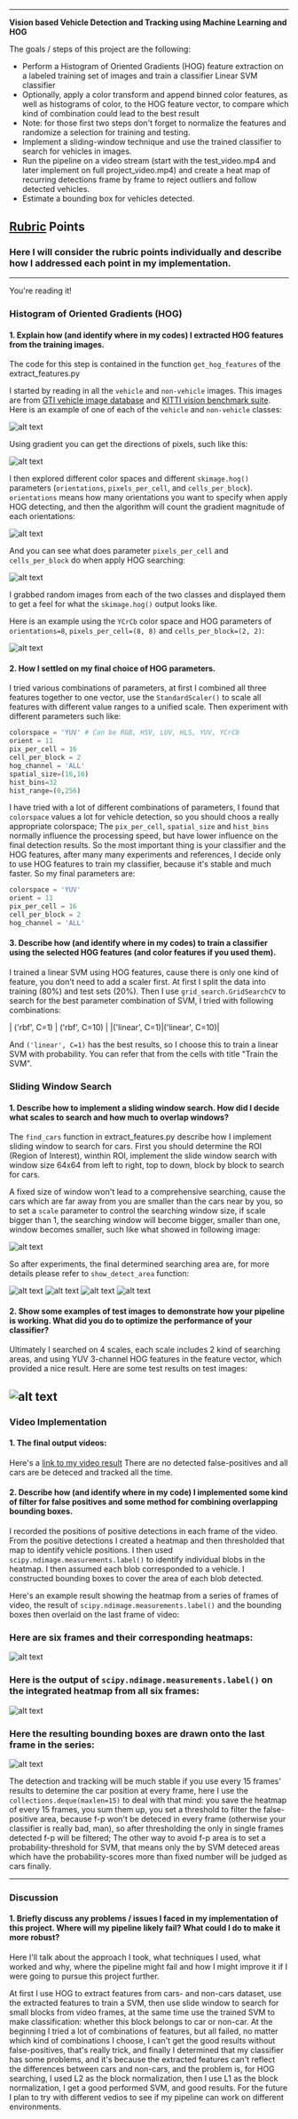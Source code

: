 ##

---

**Vision based Vehicle Detection and Tracking using Machine Learning and HOG**

The goals / steps of this project are the following:

* Perform a Histogram of Oriented Gradients (HOG) feature extraction on a labeled training set of images and train a classifier Linear SVM classifier
* Optionally, apply a color transform and append binned color features, as well as histograms of color, to the HOG feature vector, to compare which kind of combination could lead to the best result
* Note: for those first two steps don't forget to normalize the features and randomize a selection for training and testing.
* Implement a sliding-window technique and use the trained classifier to search for vehicles in images.
* Run the pipeline on a video stream (start with the test_video.mp4 and later implement on full project_video.mp4) and create a heat map of recurring detections frame by frame to reject outliers and follow detected vehicles.
* Estimate a bounding box for vehicles detected.

[//]: # (Image References)
[image1]: ./examples/car_not_car.png
[image2]: ./examples/HOG_example.jpg
[image3]: ./examples/sliding_windows.jpg
[image4]: ./examples/test_imgs.png
[image5]: ./examples/bboxes_and_heat.png
[image6]: ./examples/labels_map.png
[image7]: ./examples/output_bboxes.png
[image8]: ./examples/gradient_features.jpg
[image9]: ./examples/gradient_histo.jpg
[image10]: ./examples/hog-visualization.jpg
[image11]: ./examples/Unknown.png
[image12]: ./examples/Unknown-2.png
[image13]: ./examples/Unknown-3.png
[image14]: ./examples/Unknown-4.png
[video1]: ./project_video.mp4

## [Rubric](https://review.udacity.com/#!/rubrics/513/view) Points
### Here I will consider the rubric points individually and describe how I addressed each point in my implementation.  

---

You're reading it!

### Histogram of Oriented Gradients (HOG)

#### 1. Explain how (and identify where in my codes) I extracted HOG features from the training images.

The code for this step is contained in the function `get_hog_features` of the extract_features.py  

I started by reading in all the `vehicle` and `non-vehicle` images.  This images are from [GTI vehicle image database](http://www.gti.ssr.upm.e`s/data/Vehicle_database.html) and [KITTI vision benchmark suite](http://www.cvlibs.net/datasets/kitti/). Here is an example of one of each of the `vehicle` and `non-vehicle` classes:

![alt text][image1]

Using gradient you can get the directions of pixels, such like this:

![alt text][image8]

I then explored different color spaces and different `skimage.hog()` parameters (`orientations`, `pixels_per_cell`, and `cells_per_block`). `orientations` means how many orientations you want to specify when apply HOG detecting, and then the algorithm will count the gradient magnitude of each orientations:

![alt text][image9]

And you can see what does parameter `pixels_per_cell` and `cells_per_block` do when apply HOG searching:

![alt text][image10]
 
I grabbed random images from each of the two classes and displayed them to get a feel for what the `skimage.hog()` output looks like.

Here is an example using the `YCrCb` color space and HOG parameters of `orientations=8`, `pixels_per_cell=(8, 8)` and `cells_per_block=(2, 2)`:

![alt text][image2]

#### 2. How I settled on my final choice of HOG parameters.

I tried various combinations of parameters, at first I combined all three features together to one vector, use the `StandardScaler()` to scale all features with different value ranges to a unified scale. Then experiment with different parameters such like:

```python
colorspace = 'YUV' # Can be RGB, HSV, LUV, HLS, YUV, YCrCb
orient = 11
pix_per_cell = 16
cell_per_block = 2
hog_channel = 'ALL'
spatial_size=(16,16)
hist_bins=32
hist_range=(0,256)
```

I have tried with a lot of different combinations of parameters, I found that `colorspace` values a lot for vehicle detection, so you should choos a really appropriate colorspace; The `pix_per_cell`, `spatial_size` and `hist_bins` normally influence the processing speed, but have lower influence on the final detection results. So the most important thing is your classifier and the HOG features, after many many experiments and references, I decide only to use HOG features to train my classifier, because it's stable and much faster. So my final parameters are:

```python
colorspace = 'YUV'
orient = 11
pix_per_cell = 16
cell_per_block = 2
hog_channel = 'ALL'
```

#### 3. Describe how (and identify where in my codes) to train a classifier using the selected HOG features (and color features if you used them).

I trained a linear SVM using HOG features, cause there is only one kind of feature, you don't need to add a scaler first. At first I split the data into training (80%) and test sets (20%). Then I use `grid_search.GridSearchCV` to search for the best parameter combination of SVM, I tried with following combinations:

|      ('rbf', C=1)    		|     	  ('rbf', C=10)      					| 
|('linear', C=1)|('linear', C=10)| 

And `('linear', C=1)` has the best results, so I choose this to train a linear SVM with probability. You can refer that from the cells with title "Train the SVM".

### Sliding Window Search

#### 1. Describe how to implement a sliding window search.  How did I decide what scales to search and how much to overlap windows?

The `find_cars` function in extract_features.py describe how I implement sliding window to search for cars. First you should determine the ROI (Region of Interest), winthin ROI, implement the slide window search with window size 64x64 from left to right, top to down, block by block to search for cars. 

A fixed size of window won't lead to a comprehensive searching, cause the cars which are far away from you are smaller than the cars near by you, so to set a `scale` parameter to control the searching window size, if scale bigger than 1, the searching window will become bigger, smaller than one, window becomes smaller, such like what showed in following image:

![alt text][image3]

So after experiments, the final determined searching area are, for more details please refer to `show_detect_area` function:

![alt text][image11]
![alt text][image12]
![alt text][image13]
![alt text][image14]


#### 2. Show some examples of test images to demonstrate how your pipeline is working.  What did you do to optimize the performance of your classifier?

Ultimately I searched on 4 scales, each scale includes 2 kind of searching areas, and using YUV 3-channel HOG features in the feature vector, which provided a nice result.  Here are some test results on test images:

![alt text][image4]
---

### Video Implementation

#### 1. The final output videos:

Here's a [link to my video result](./test_videos_output/output_project_video.mp4)
There are no detected false-positives and all cars are be deteced and tracked all the time.


#### 2. Describe how (and identify where in my code) I implemented some kind of filter for false positives and some method for combining overlapping bounding boxes.

I recorded the positions of positive detections in each frame of the video.  From the positive detections I created a heatmap and then thresholded that map to identify vehicle positions.  I then used `scipy.ndimage.measurements.label()` to identify individual blobs in the heatmap.  I then assumed each blob corresponded to a vehicle.  I constructed bounding boxes to cover the area of each blob detected.  

Here's an example result showing the heatmap from a series of frames of video, the result of `scipy.ndimage.measurements.label()` and the bounding boxes then overlaid on the last frame of video:

### Here are six frames and their corresponding heatmaps:

![alt text][image5]

### Here is the output of `scipy.ndimage.measurements.label()` on the integrated heatmap from all six frames:
![alt text][image6]

### Here the resulting bounding boxes are drawn onto the last frame in the series:
![alt text][image7]

The detection and tracking will be much stable if you use every 15 frames' results to detemine the car position at every frame, here I use the `collections.deque(maxlen=15)` to deal with that mind: you save the heatmap of every 15 frames, you sum them up, you set a threshold to filter the false-positive area, because f-p won't be deteced in every frame (otherwise your classifier is really bad, man), so after thresholding the only in single frames detected f-p will be filtered; The other way to avoid f-p area is to set a probability-threshold for SVM, that means only the by SVM deteced areas which have the probability-scores more than fixed number will be judged as cars finally. 

---

### Discussion

#### 1. Briefly discuss any problems / issues I faced in my implementation of this project.  Where will my pipeline likely fail?  What could I do to make it more robust?

Here I'll talk about the approach I took, what techniques I used, what worked and why, where the pipeline might fail and how I might improve it if I were going to pursue this project further.  

At first I use HOG to extract features from cars- and non-cars dataset, use the extracted features to train a SVM, then use slide window to search for small blocks from video frames, at the same time use the trained SVM to make classification: whether this block belongs to car or non-car. At the beginning I tried a lot of combinations of features, but all failed, no matter which kind of combinations I choose, I can't get the good results without false-positives, that's really trick, and finally I determined that my classifier has some problems, and it's because the extracted features can't reflect the differences between cars and non-cars, and the problem is, for HOG searching, I used L2 as the block normalization, then I use L1 as the block normalization, I get a good performed SVM, and good results. For the future I plan to try with different vedios to see if my pipeline can work on different environments.

